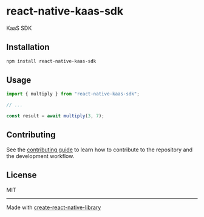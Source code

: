 # react-native-kaas-sdk
KaaS SDK
## Installation

```sh
npm install react-native-kaas-sdk
```

## Usage

```js
import { multiply } from "react-native-kaas-sdk";

// ...

const result = await multiply(3, 7);
```

## Contributing

See the [contributing guide](CONTRIBUTING.md) to learn how to contribute to the repository and the development workflow.

## License

MIT

---

Made with [create-react-native-library](https://github.com/callstack/react-native-builder-bob)
